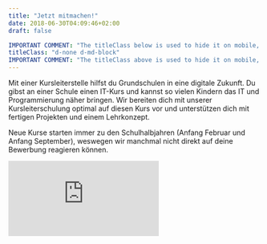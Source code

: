 ```yaml
---
title: "Jetzt mitmachen!"
date: 2018-06-30T04:09:46+02:00
draft: false

IMPORTANT COMMENT: "The titleClass below is used to hide it on mobile, take too much space."
titleClass: "d-none d-md-block"
IMPORTANT COMMENT: "The titleClass above is used to hide it on mobile, take too much space."
---
```


<div class="row">
    <div class="col-12 col-md-8 offset-md-2">
        <p>
       Mit einer Kursleiterstelle hilfst du Grundschulen in eine digitale Zukunft.
       Du gibst an einer Schule einen IT-Kurs und kannst so vielen Kindern das IT und Programmierung näher bringen.
       Wir bereiten dich mit unserer Kursleiterschulung optimal auf diesen Kurs vor und unterstützen dich mit fertigen Projekten und einem Lehrkonzept.
       </p>
       <p class="font-weight-bold">
              Neue Kurse starten immer zu den Schulhalbjahren (Anfang Februar und Anfang September), weswegen wir manchmal nicht direkt auf deine Bewerbung reagieren können.
        </p>
    </div>
</div>
<div class="embed-responsive embed-responsive-custom"">
<iframe class="embed-responsive-item" src="https://docs.google.com/forms/d/e/1FAIpQLSeszq1FiRIn3tiGj-JmoUw0nZxA7n9ovYkpLgI6NNuKD9zHFA/viewform?embedded=true&hl=de"
 frameborder="0" marginheight="0" marginwidth="0">Wird geladen...</iframe>
</div>
</div>
